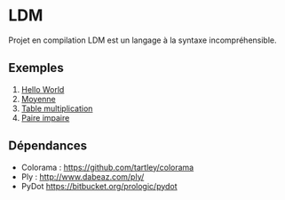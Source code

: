 LDM
===

Projet en compilation
LDM est un langage à la syntaxe incompréhensible.

Exemples
--

1. [Hello World](exemples/1%20Hello%20World.txt)
2. [Moyenne](exemples/2%20Moyenne.txt)
3. [Table multiplication](exemples/3%20Table%20multiplication.txt)
4. [Paire impaire](exemples/4%20Paire%20Impaire.txt)

Dépendances
--

* Colorama : <https://github.com/tartley/colorama>
* Ply : <http://www.dabeaz.com/ply/>
* PyDot <https://bitbucket.org/prologic/pydot>
